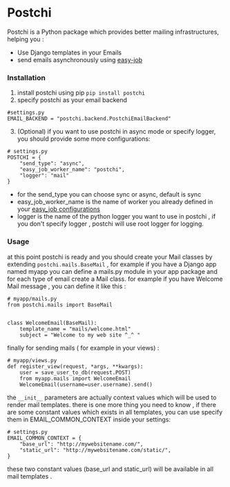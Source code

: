 # Postchi
Postchi is a Python package which provides better mailing infrastructures, helping you :

 - Use Django templates in your Emails
 -  send emails asynchronously using [easy-job](https://github.com/inb-co/easy-job) 

### Installation

 1. install postchi using pip 	`pip install postchi`
 2. specify postchi as your email backend

```
#settings.py
EMAIL_BACKEND = "postchi.backend.PostchiEmailBackend"
```

 3. (Optional) if you want to use postchi in async mode or specify logger, you should provide some more configurations:

```
# settings.py
POSTCHI = {
    "send_type": "async",
    "easy_job_worker_name": "postchi",
    "logger": "mail"
}
```


 - for the send_type you can choose sync or async, default is sync
 - easy_job_worker_name is the name of worker you already defined in your [easy_job configurations](http://easy-job.readthedocs.io/en/latest/#1-first-open-your-settings-file-and-add-the-following)
 - logger is the name of the python logger you want to use in postchi , if you don't specify logger , postchi will use root logger for logging.

### Usage
at this point postchi is ready and you should create your Mail classes by extending `postchi.mails.BaseMail` , for example if you have a Django app named myapp you can define a mails.py module in your app package and for each type of email create a Mail class.
for example if you have Welcome Mail message , you can define it like this :

```
# myapp/mails.py
from postchi.mails import BaseMail


class WelcomeEmail(BaseMail):
    template_name = "mails/welcome.html"
    subject = "Welcome to my web site ^_^ "
```

finally for sending mails ( for example in your views) :

```
# myapp/views.py
def register_view(request, *args, **kwargs):
	user = save_user_to_db(request.POST)
	from myapp.mails import WelcomeEmail
	WelcomeEmail(username=user.username).send()
```

the `__init__` parameters are actually context values which will be used to render mail templates.
there is one more thing you need to know , if there are some constant values which exists in all templates, you can use specify them in EMAIL_COMMON_CONTEXT inside your settings:
```
# settings.py
EMAIL_COMMON_CONTEXT = {
    "base_url": "http://mywebsitename.com/",
    "static_url": "http://mywebsitename.com/static/",
}
```
these two constant values (base_url and static_url) will be available in all mail templates .

